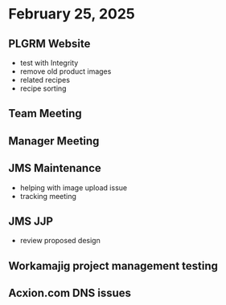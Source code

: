 # February 25, 2025

## PLGRM Website
- test with Integrity
- remove old product images
- related recipes
- recipe sorting

## Team Meeting

## Manager Meeting

## JMS Maintenance
- helping with image upload issue
- tracking meeting

## JMS JJP
- review proposed design

## Workamajig project management testing

## Acxion.com DNS issues